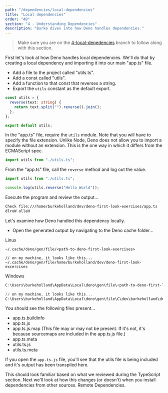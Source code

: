 ```yaml
---
path: "/dependencies/local-dependencies"
title: "Local dependencies"
order: "4B"
section: "4 - Understanding Dependencies"
description: "Burke dives into how Deno handles dependencies."
---
```


> Make sure you are on the [4-local-depedencies](https://github.com/burkeholland/deno-exercises/tree/4-local-dependencies) branch to follow along with this section.

First let's look at how Deno handles local dependencies. We'll do that by creating a local dependency and importing it into our main "app.ts" file.

- Add a file to the project called "utils.ts".
- Add a const called "utils".
- Add a function to that const that reverses a string.
- Export the `utils` constant as the default export.

```typescript
const utils = {
  reverse(text: string) {
    return text.split("").reverse().join();
  },
};

export default utils;
```

In the "app.ts" file, require the `utils` module. Note that you will have to specify the file extension. Unlike Node, Deno does not allow you to import a module without an extension. This is the one way in which it differs from the ECMAScript spec.

```typescript
import utils from "./utils.ts";
```

From the "app.ts" file, call the `reverse` method and log out the value.

```typescript
import utils from "./utils.ts";

console.log(utils.reverse("Hello World"));
```

Execute the program and review the output...

```bash
Check file:///home/burkeholland/dev/deno-first-look-exercises/app.ts
dlroW olleH
```

Let's examine how Deno handled this dependency locally.

- Open the generated output by navigating to the Deno cache folder...

Linux

```
~/.cache/deno/gen/file/<path-to-deno-first-look-exercises>

// on my machine, it looks like this...
~/.cache/deno/gen/file/home/burkeholland/dev/deno-first-look-excercises
```

Windows

```powershell
C:\Users\burkeholland\AppData\Local\deno\gen\file\<path-to-deno-first-look-exercises>

// on my machine, it looks like this...
C:\Users\burkeholland\AppData\Local\deno\gen\file\C\dev\burkeholland\deno-first-look-exercises
```

You should see the following files present...

- app.ts.buildinfo
- app.ts.js
- app.ts.js.map (This file may or may not be present. If it's not, it's because sourcemaps are included in the app.ts.js file.)
- app.ts.meta
- utils.ts.js
- utils.ts.meta

If you open the `app.ts.js` file, you'll see that the utils file is being included and it's output has been transpiled here.

This should look familiar based on what we reviewed during the TypeScript section. Next we'll look at how this changes (or doesn't) when you install dependencies from other sources. Remote Dependencies.
